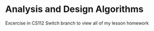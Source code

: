 # Analysis and Design Algorithms
Excercise in CS112
Switch branch to view all of my lesson homework
